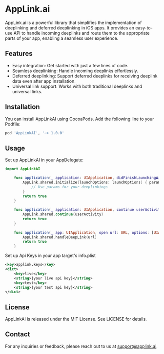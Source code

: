 # AppLink.ai

AppLink.ai is a powerful library that simplifies the implementation of deeplinking and deferred deeplinking in iOS apps. It provides an easy-to-use API to handle incoming deeplinks and route them to the appropriate parts of your app, enabling a seamless user experience.

## Features

- Easy integration: Get started with just a few lines of code.
- Seamless deeplinking: Handle incoming deeplinks effortlessly.
- Deferred deeplinking: Support deferred deeplinks for receiving deeplink data even after app installation.
- Universal link support: Works with both traditional deeplinks and universal links.

## Installation

You can install AppLinkAI using CocoaPods. Add the following line to your Podfile:

```ruby
pod 'AppLinkAI', '~> 1.0.0'
```

## Usage

Set up AppLinkAI in your AppDelegate:

```Swift
import AppLinkAI

    func application(_ application: UIApplication, didFinishLaunchingWithOptions launchOptions: [UIApplication.LaunchOptionsKey: Any]?) -> Bool {
        AppLink.shared.initialize(launchOptions: launchOptions) { params, error in
            // Use params for your deeplinkings
        }
        return true
    }
    
    func application(_ application: UIApplication, continue userActivity: NSUserActivity, restorationHandler: @escaping ([UIUserActivityRestoring]?) -> Void) -> Bool {
        AppLink.shared.continue(userActivity)
        return true
    }
    
    func application(_ app: UIApplication, open url: URL, options: [UIApplication.OpenURLOptionsKey : Any] = [:]) -> Bool {
        AppLink.shared.handleDeepLink(url)
        return true
    }        
```

Set up Api Keys in your app target's info.plist
```xml
<key>applink.keys</key>
<dict>
    <key>live</key>
    <string>{your live api key}</string>
    <key>test</key>
    <string>{your test api key}</string>
</dict>
```

## License

AppLinkAI is released under the MIT License. 
See LICENSE for details.

## Contact

For any inquiries or feedback, please reach out to us at support@applink.ai.
